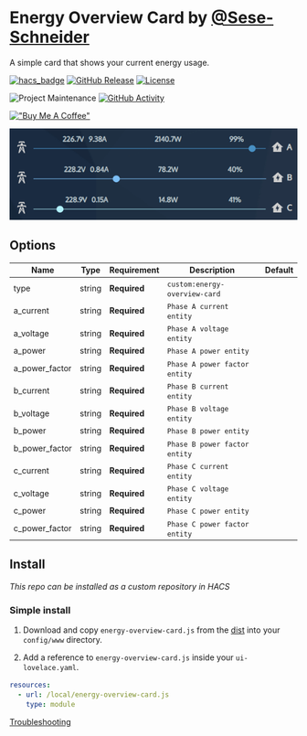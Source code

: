 # Energy Overview Card by [@Sese-Schneider](https://www.github.com/Sese-Schneider)

A simple card that shows your current energy usage.

[![hacs_badge](https://img.shields.io/badge/HACS-Custom-41BDF5.svg?style=for-the-badge)](https://github.com/hacs/integration)
[![GitHub Release][releases-shield]][releases]
[![License][license-shield]](LICENSE.md)

![Project Maintenance][maintenance-shield]
[![GitHub Activity][commits-shield]][commits]

[!["Buy Me A Coffee"](https://www.buymeacoffee.com/assets/img/custom_images/orange_img.png)](https://www.buymeacoffee.com/seseschneider)


![](.github/card.gif)

## Options

| Name           | Type   | Requirement  | Description                   | Default |
|----------------|--------|--------------|-------------------------------|---------|
| type           | string | **Required** | `custom:energy-overview-card` |         |
| a_current      | string | **Required** | `Phase A current entity`      |         |
| a_voltage      | string | **Required** | `Phase A voltage entity`      |         |
| a_power        | string | **Required** | `Phase A power entity`        |         |
| a_power_factor | string | **Required** | `Phase A power factor entity` |         |
| b_current      | string | **Required** | `Phase B current entity`      |         |
| b_voltage      | string | **Required** | `Phase B voltage entity`      |         |
| b_power        | string | **Required** | `Phase B power entity`        |         |
| b_power_factor | string | **Required** | `Phase B power factor entity` |         |
| c_current      | string | **Required** | `Phase C current entity`      |         |
| c_voltage      | string | **Required** | `Phase C voltage entity`      |         |
| c_power        | string | **Required** | `Phase C power entity`        |         |
| c_power_factor | string | **Required** | `Phase C power factor entity` |         |

## Install

*This repo can be installed as a custom repository in HACS*

### Simple install

1. Download and copy `energy-overview-card.js` from the [dist](https://github.com/Sese-Schneider/ha-energy-overview-card/dist) into your `config/www` directory.

2. Add a reference to `energy-overview-card.js` inside your `ui-lovelace.yaml`.

  ```yaml
  resources:
    - url: /local/energy-overview-card.js
      type: module
  ```

[Troubleshooting](https://github.com/thomasloven/hass-config/wiki/Lovelace-Plugins)

[commits-shield]: https://img.shields.io/github/commit-activity/y/Sese-Schneider/ha-energy-overview-card.svg?style=for-the-badge
[commits]: https://github.com/Sese-Schneider/ha-energy-overview-card/commits/master
[license-shield]: https://img.shields.io/github/license/Sese-Schneider/ha-energy-overview-card.svg?style=for-the-badge
[maintenance-shield]: https://img.shields.io/maintenance/yes/2023.svg?style=for-the-badge
[releases-shield]: https://img.shields.io/github/release/Sese-Schneider/ha-energy-overview-card.svg?style=for-the-badge
[releases]: https://github.com/Sese-Schneider/ha-energy-overview-card/releases
